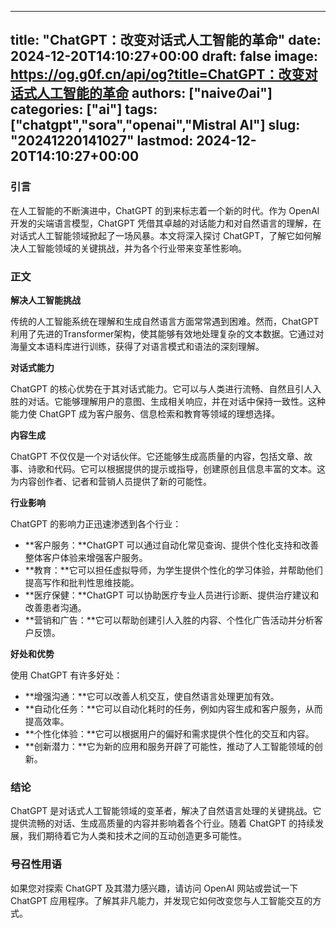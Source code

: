 
---
title: "ChatGPT：改变对话式人工智能的革命"
date: 2024-12-20T14:10:27+00:00
draft: false
image: https://og.g0f.cn/api/og?title=ChatGPT：改变对话式人工智能的革命
authors: ["naiveのai"]
categories: ["ai"]
tags: ["chatgpt","sora","openai","Mistral AI"]
slug: "20241220141027"
lastmod: 2024-12-20T14:10:27+00:00
---
### 引言

在人工智能的不断演进中，ChatGPT 的到来标志着一个新的时代。作为 OpenAI 开发的尖端语言模型，ChatGPT 凭借其卓越的对话能力和对自然语言的理解，在对话式人工智能领域掀起了一场风暴。本文将深入探讨 ChatGPT，了解它如何解决人工智能领域的关键挑战，并为各个行业带来变革性影响。

### 正文

**解决人工智能挑战**

传统的人工智能系统在理解和生成自然语言方面常常遇到困难。然而，ChatGPT 利用了先进的Transformer架构，使其能够有效地处理复杂的文本数据。它通过对海量文本语料库进行训练，获得了对语言模式和语法的深刻理解。

**对话式能力**

ChatGPT 的核心优势在于其对话式能力。它可以与人类进行流畅、自然且引人入胜的对话。它能够理解用户的意图、生成相关响应，并在对话中保持一致性。这种能力使 ChatGPT 成为客户服务、信息检索和教育等领域的理想选择。

**内容生成**

ChatGPT 不仅仅是一个对话伙伴。它还能够生成高质量的内容，包括文章、故事、诗歌和代码。它可以根据提供的提示或指导，创建原创且信息丰富的文本。这为内容创作者、记者和营销人员提供了新的可能性。

**行业影响**

ChatGPT 的影响力正迅速渗透到各个行业：

* **客户服务：**ChatGPT 可以通过自动化常见查询、提供个性化支持和改善整体客户体验来增强客户服务。
* **教育：**它可以担任虚拟导师，为学生提供个性化的学习体验，并帮助他们提高写作和批判性思维技能。
* **医疗保健：**ChatGPT 可以协助医疗专业人员进行诊断、提供治疗建议和改善患者沟通。
* **营销和广告：**它可以帮助创建引人入胜的内容、个性化广告活动并分析客户反馈。

**好处和优势**

使用 ChatGPT 有许多好处：

* **增强沟通：**它可以改善人机交互，使自然语言处理更加有效。
* **自动化任务：**它可以自动化耗时的任务，例如内容生成和客户服务，从而提高效率。
* **个性化体验：**它可以根据用户的偏好和需求提供个性化的交互和内容。
* **创新潜力：**它为新的应用和服务开辟了可能性，推动了人工智能领域的创新。

### 结论

ChatGPT 是对话式人工智能领域的变革者，解决了自然语言处理的关键挑战。它提供流畅的对话、生成高质量的内容并影响着各个行业。随着 ChatGPT 的持续发展，我们期待着它为人类和技术之间的互动创造更多可能性。

### 号召性用语

如果您对探索 ChatGPT 及其潜力感兴趣，请访问 OpenAI 网站或尝试一下 ChatGPT 应用程序。了解其非凡能力，并发现它如何改变您与人工智能交互的方式。